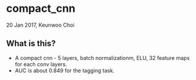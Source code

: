 # compact_cnn

20 Jan 2017, Keunwoo Choi

## What is this?
* A compact cnn - 5 layers, batch normalizationm, ELU, 32 feature maps for each conv layers.
* AUC is about 0.849 for the tagging task.

